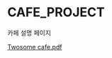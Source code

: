 # CAFE_PROJECT
카페 설명 페이지




[Twosome cafe.pdf](https://github.com/WOOJINCHO98/CAFE_PROJECT/files/10379587/Twosome.cafe.pdf)